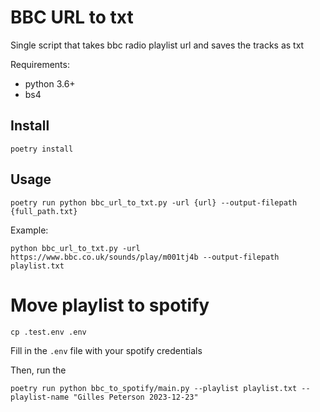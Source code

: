 # BBC URL to txt

Single script that takes bbc radio playlist url and saves the tracks as txt

Requirements:  
- python 3.6+
- bs4

## Install

`poetry install`

## Usage
```
poetry run python bbc_url_to_txt.py -url {url} --output-filepath {full_path.txt}
```

Example:  
```
python bbc_url_to_txt.py -url https://www.bbc.co.uk/sounds/play/m001tj4b --output-filepath playlist.txt
```

# Move playlist to spotify
```commandline
cp .test.env .env
```
Fill in the `.env` file with your spotify credentials

Then, run the 
```commandline
poetry run python bbc_to_spotify/main.py --playlist playlist.txt --playlist-name "Gilles Peterson 2023-12-23"
```
